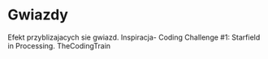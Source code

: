 # Gwiazdy
Efekt przyblizajacych sie gwiazd. Inspiracja- Coding Challenge #1: Starfield in Processing. TheCodingTrain
